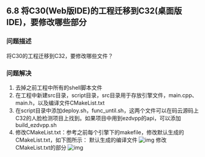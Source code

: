 ## 6.8 将C30(Web版IDE)的工程迁移到C32(桌面版IDE)，要修改哪些部分
### 问题描述
将C30的工程迁移到C32，要修改哪些文件？
### 问题解决
1. 去掉之前工程中所有的shell脚本文件
2. 在工程中新建src目录，script目录，src目录用于存放引擎文件，main.cpp、 main.h，以及编译文件CMakeList.txt
3. 在script目录中添加deploy.sh，func_until.sh，这两个文件可以在码云源码上C32的人脸检测项目上找到。如果项目中用到ezdvpp的api，可以添加build_ezdvpp.sh
4. 修改CMakeList.txt：参考之前每个引擎下的makefile，修改默认生成的CMakeList.txt，如下图所示：
默认生成的编译文件
![img](https://gitee.com/Atlas200DK/FAQ/raw/master/part6/img/6-8-1.png)
修改CMakeList.txt的部分
![img](https://gitee.com/Atlas200DK/FAQ/raw/master/part6/img/6-8-2.png)
